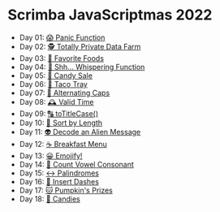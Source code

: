 # Scrimba JavaScriptmas 2022

- Day 01: [😱 Panic Function](https://scrimba.com/scrim/co1464cf38ecd6a0923dad83f)
- Day 02: [🕵️ Totally Private Data Farm](https://scrimba.com/scrim/co1d7435b8b688f96b612accb)
- Day 03: [🥐 Favorite Foods](https://scrimba.com/scrim/co888489f8d1971e13b22e579)
- Day 04: [🤫 Shh... Whispering Function](https://scrimba.com/scrim/cof23498396419eb54ef7b67f)
- Day 05: [🍭 Candy Sale](https://scrimba.com/scrim/cobd94c4b8695ecdd74088d0c)
- Day 06: [🌮 Taco Tray](https://scrimba.com/scrim/coe3a4086a48762ebe1b0b068)
- Day 07: [🔡 Alternating Caps](https://scrimba.com/scrim/co4e3422ab5ecfe426d40b6a1)
- Day 08: [🕰️ Valid Time](https://scrimba.com/scrim/co52e4e4191d64826350afe21)
- Day 09: [🔠 toTitleCase()](https://scrimba.com/scrim/co6c74958b45340403a5b48fb)
- Day 10: [📏 Sort by Length](https://scrimba.com/scrim/co5e3469ca2114674b6a49603)
- Day 11: [👽 Decode an Alien Message](https://scrimba.com/scrim/coafe4fc2beb32fdf3b9bcb8e)
- Day 12: [☕️ Breakfast Menu](https://scrimba.com/scrim/coa46466f88b5dc842e60f9f1)
- Day 13: [😀 Emojify!](https://scrimba.com/scrim/co20c4b8abd2cf2e8f0b5d197)
- Day 14: [🧮 Count Vowel Consonant](https://scrimba.com/scrim/co1504a59a275970bffa9b7ce)
- Day 15: [↔️ Palindromes](https://scrimba.com/scrim/co73448faa8271eb83867bcf3)
- Day 16: [🤖 Insert Dashes](https://scrimba.com/scrim/co0b54ead9126d2da01d64c66)
- Day 17: [🐱 Pumpkin's Prizes](https://scrimba.com/scrim/co98b470db9228486113ffa59)
- Day 18: [🍬 Candies](https://scrimba.com/scrim/cob8840b0b6a94423544a78c6)